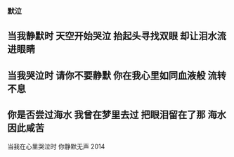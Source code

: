 ### 默泣
当我静默时
天空开始哭泣
抬起头寻找双眼
却让泪水流进眼睛
---
当我哭泣时
请你不要静默
你在我心里如同血液般
流转不息
---
你是否尝过海水
我曾在梦里去过
把眼泪留在了那
海水因此咸苦
---
当我在心里哭泣时
你静默无声
2014
